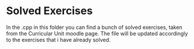 # Solved Exercises

In the .cpp in this folder you can find a bunch of solved exercises, taken from the Curricular Unit moodle page.
The file will be updated accordingly to the exercises that i have already solved.
